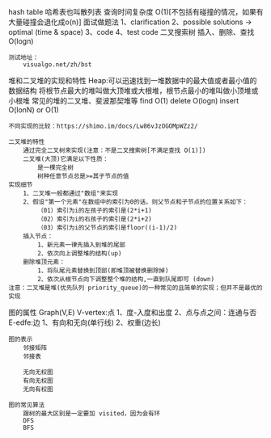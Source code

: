 hash table
    哈希表也叫散列表
    查询时间复杂度 O(1)[不包括有碰撞的情况，如果有大量碰撞会退化成o(n)]
面试做题法
    1、clarification
    2、possible solutions -> optimal (time & space)
    3、code
    4、test code
二叉搜索树
    插入、删除、查找 O(logn)

    测试地址：
        visualgo.net/zh/bst

堆和二叉堆的实现和特性
    Heap:可以迅速找到一堆数据中的最大值或者最小值的数据结构
    将根节点最大的堆叫做大顶堆或大根堆，根节点最小的堆叫做小顶堆或小根堆
    常见的堆的二叉堆、斐波那契堆等
    find O(1)
    delete O(logn)
    insert O(lonN) or O(1)

    不同实现的比较：https://shimo.im/docs/Lw86vJzOGOMpWZz2/

    二叉堆的特性
        通过完全二叉树来实现(注意：不是二叉搜索树[不满足查找 O(1)])
        二叉堆(大顶)它满足以下性质：
            是一棵完全树
            树种任意节点总是>=其子节点的值
    实现细节
        1、二叉堆一般都通过"数组"来实现
        2、假设"第一个元素"在数组中的索引为0的话，则父节点和子节点的位置关系如下：
            （01）索引为i的左孩子的索引是(2*i+1)
            （02）索引为i的右孩子的索引是(2*i+2)
            （03）索引为i的父节点的索引是floor((i-1)/2)
        插入节点：
            1、新元素一律先插入到堆的尾部
            2、依次向上调整堆的结构(up)
        删除堆顶元素：
            1、将队尾元素替换到顶部(即堆顶被替换删除掉)
            2、依次从根节点向下调整整个堆的结构,一直到队尾即可 (down)
    注意：二叉堆是堆(优先队列 priority_queue)的一种常见的且简单的实现；但并不是最优的实现

图的属性
    Graph(V,E)
    V-vertex:点
        1、度-入度和出度
        2、点与点之间：连通与否
    E-edfe:边
        1、有向和无向(单行线)
        2、权重(边长)

    图的表示
        邻接矩阵
        邻接表

        无向无权图
        有向无权图
        无向有权图

    图的常见算法
        跟树的最大区别是一定要加 visited，因为会有环
        DFS
        BFS
